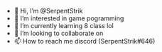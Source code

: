- 👋 Hi, I’m @SerpentStrik
- 👀 I’m interested in game pogramming
- 🌱 I’m currently learning 8 class lol
- 💞️ I’m looking to collaborate on 
- 📫 How to reach me discord (SerpentStrik#646)

<!---
SerpentStrik/SerpentStrik is a ✨ special ✨ repository because its `README.md` (this file) appears on your GitHub profile.
You can click the Preview link to take a look at your changes.
--->
